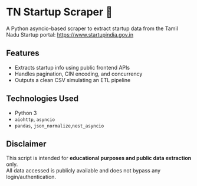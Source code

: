 # TN Startup Scraper 🚀

A Python asyncio-based scraper to extract startup data from the Tamil Nadu Startup portal: https://www.startupindia.gov.in

## Features

- Extracts startup info using public frontend APIs
- Handles pagination, CIN encoding, and concurrency
- Outputs a clean CSV simulating an ETL pipeline

## Technologies Used

- Python 3
- `aiohttp`, `asyncio`
- `pandas`, `json_normalize`,`nest_asyncio`

## Disclaimer

This script is intended for **educational purposes and public data extraction** only.  
All data accessed is publicly available and does not bypass any login/authentication.


